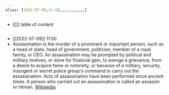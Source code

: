 ```yaml
---
alias: [2022-07-09,11:50,,,,,,,,,,,]
---
```

- [[]]
table of content
```toc
```

- [[2022-07-09]] 11:50
- Assassination is the murder of a prominent or important person, such as a head of state, head of government, politician, member of a royal family, or CEO. An assassination may be prompted by political and military motives, or done for financial gain, to avenge a grievance, from a desire to acquire fame or notoriety, or because of a military, security, insurgent or secret police group's command to carry out the assassination. Acts of assassination have been performed since ancient times. A person who carried out an assassination is called an assassin or hitman.
[Wikipedia](https://en.wikipedia.org/wiki/Assassination)